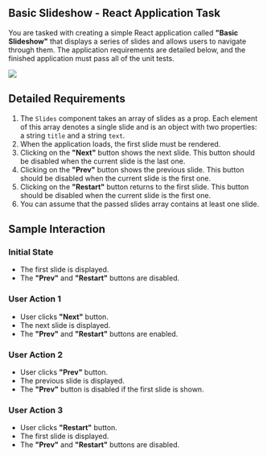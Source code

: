 ## Basic Slideshow - React Application Task

You are tasked with creating a simple React application called **"Basic Slideshow"** that displays a series of slides and allows users to navigate through them. The application requirements are detailed below, and the finished application must pass all of the unit tests.

![](./0c5bc3e6-0958-4d51-aabc-da8bd9394bc7.gif)

## Detailed Requirements

1. The `Slides` component takes an array of slides as a prop. Each element of this array denotes a single slide and is an object with two properties: a string `title` and a string `text`.
2. When the application loads, the first slide must be rendered.
3. Clicking on the **"Next"** button shows the next slide. This button should be disabled when the current slide is the last one.
4. Clicking on the **"Prev"** button shows the previous slide. This button should be disabled when the current slide is the first one.
5. Clicking on the **"Restart"** button returns to the first slide. This button should be disabled when the current slide is the first one.
6. You can assume that the passed slides array contains at least one slide.

## Sample Interaction

### Initial State

- The first slide is displayed.
- The **"Prev"** and **"Restart"** buttons are disabled.

### User Action 1

- User clicks **"Next"** button.
- The next slide is displayed.
- The **"Prev"** and **"Restart"** buttons are enabled.

### User Action 2

- User clicks **"Prev"** button.
- The previous slide is displayed.
- The **"Prev"** button is disabled if the first slide is shown.

### User Action 3

- User clicks **"Restart"** button.
- The first slide is displayed.
- The **"Prev"** and **"Restart"** buttons are disabled.
